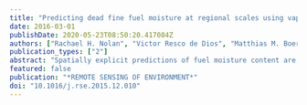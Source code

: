 ```yaml
---
title: "Predicting dead fine fuel moisture at regional scales using vapour pressure deficit from MODIS and gridded weather data"
date: 2016-03-01
publishDate: 2020-05-23T08:50:20.417084Z
authors: ["Rachael H. Nolan", "Victor Resco de Dios", "Matthias M. Boer", "Gabriele Caccamo", "Michael L. Goulden", "Ross A. Bradstock"]
publication_types: ["2"]
abstract: "Spatially explicit predictions of fuel moisture content are crucial for quantifying fire danger indices and as inputs to fire behaviour models. Remotely sensed predictions of fuel moisture have typically focused on live fuels; but regional estimates of dead fuel moisture have been less common. Here we develop and test the spatial application of a recently developed dead fuel moisture model, which is based on the exponential decline of fine fuel moisture with increasing vapour pressure deficit (D). We first compare the performance of two existing approaches to predict D from satellite observations. We then use remotely sensed D, as well as D estimated from gridded daily weather observations, to predict dead fuel moisture. We calibrate and test the model at a woodland site in South East Australia, and then test the model at a range of sites in South East Australia and Southern California that vary in vegetation type, mean annual precipitation (129-1404 mm year(-1)) and leaf area index (0.1-5.7). We found that D modelled from remotely sensed land surface temperature performed slightly better than a model which also included total precipitable water (MAE < 1.16 kPa and 1.62 kPa respectively). D calculated with observations from the Moderate Resolution Imaging Spectroradiometer (MODIS) on the Terra satellite was under-predicted in areas with low leaf area index. Both D from remotely sensed data and gridded weather station data were good predictors of the moisture content of dead suspended fuels at validation sites, with mean absolute errors less than 3.9% and 6.0% respectively. The occurrence of data gaps in remotely sensed time series presents an obstacle to this approach, and assimilated or extrapolated meteorological observations may offer better continuity. (C) 2015 Elsevier Inc. All rights reserved."
featured: false
publication: "*REMOTE SENSING OF ENVIRONMENT*"
doi: "10.1016/j.rse.2015.12.010"
---
```


